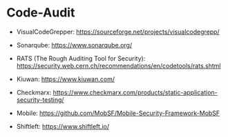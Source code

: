 # Code-Audit

* VisualCodeGrepper: https://sourceforge.net/projects/visualcodegrepp/

* Sonarqube: https://www.sonarqube.org/

* RATS (The Rough Auditing Tool for Security): https://security.web.cern.ch/recommendations/en/codetools/rats.shtml

* Kiuwan: https://www.kiuwan.com/

* Checkmarx: https://www.checkmarx.com/products/static-application-security-testing/

* Mobile: https://github.com/MobSF/Mobile-Security-Framework-MobSF

* Shiftleft: https://www.shiftleft.io/
